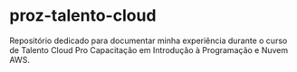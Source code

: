 # proz-talento-cloud
Repositório dedicado para documentar minha experiência durante o curso de Talento Cloud Pro Capacitação em Introdução à Prog﻿ramação e Nuvem AWS.
